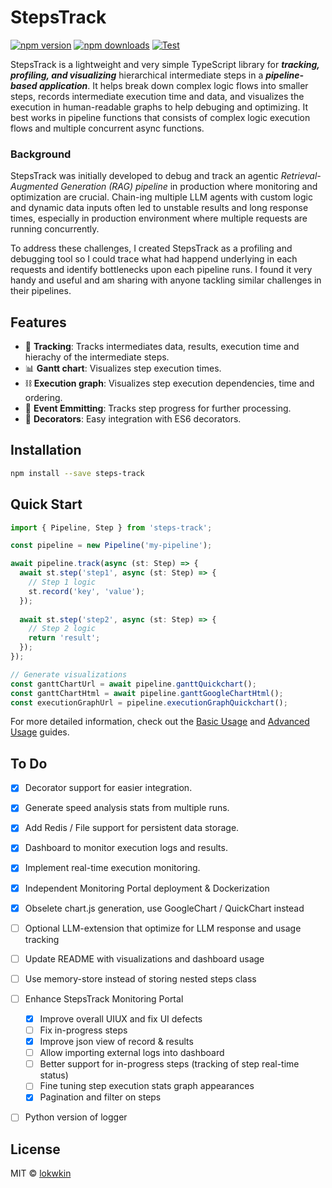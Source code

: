 # StepsTrack

[![npm version](https://badge.fury.io/js/steps-track.svg)](https://badge.fury.io/js/steps-track)
[![npm downloads](https://img.shields.io/npm/dt/steps-track.svg)](https://www.npmjs.com/package/steps-track)
[![Test](https://github.com/lokwkin/steps-track/actions/workflows/test.yml/badge.svg)](https://github.com/lokwkin/steps-track/actions/workflows/test.yml/badge.svg)

StepsTrack is a lightweight and very simple TypeScript library for ***tracking, profiling, and visualizing*** hierarchical intermediate steps in a ***pipeline-based application***. It helps break down complex logic flows into smaller steps, records intermediate execution time and data, and visualizes the execution in human-readable graphs to help debuging and optimizing. It best works in pipeline functions that consists of complex logic execution flows and multiple concurrent async functions.

### Background
StepsTrack was initially developed to debug and track an agentic *Retrieval-Augmented Generation (RAG) pipeline* in production where monitoring and optimization are crucial. Chain-ing multiple LLM agents with custom logic and dynamic data inputs often led to unstable results and long response times, especially in production environment where multiple requests are running concurrently. 

To address these challenges, I created StepsTrack as a profiling and debugging tool so I could trace what had happend underlying in each requests and identify bottlenecks upon each pipeline runs. I found it very handy and useful and am sharing with anyone tackling similar challenges in their pipelines.

## Features

- 👣 **Tracking**: Tracks intermediates data, results, execution time and hierachy of the intermediate steps.
- 📊 **Gantt chart**: Visualizes step execution times.
- ⛓️ **Execution graph**: Visualizes step execution dependencies, time and ordering.
- 🎯 **Event Emmitting**: Tracks step progress for further processing.
- 🎨 **Decorators**: Easy integration with ES6 decorators.

## Installation

```bash
npm install --save steps-track
```

## Quick Start

```typescript
import { Pipeline, Step } from 'steps-track';

const pipeline = new Pipeline('my-pipeline');

await pipeline.track(async (st: Step) => {
  await st.step('step1', async (st: Step) => {
    // Step 1 logic
    st.record('key', 'value');
  });
  
  await st.step('step2', async (st: Step) => {
    // Step 2 logic
    return 'result';
  });
});

// Generate visualizations
const ganttChartUrl = await pipeline.ganttQuickchart();
const ganttChartHtml = await pipeline.ganttGoogleChartHtml();
const executionGraphUrl = pipeline.executionGraphQuickchart();
```

For more detailed information, check out the [Basic Usage](./docs/basic-usage.md) and [Advanced Usage](./docs/advanced-usage.md) guides. 

## To Do
- [X] Decorator support for easier integration.
- [X] Generate speed analysis stats from multiple runs.
- [X] Add Redis / File support for persistent data storage.
- [X] Dashboard to monitor execution logs and results.
- [X] Implement real-time execution monitoring.
- [X] Independent Monitoring Portal deployment & Dockerization
- [X] Obselete chart.js generation, use GoogleChart / QuickChart instead
- [ ] Optional LLM-extension that optimize for LLM response and usage tracking
- [ ] Update README with visualizations and dashboard usage
- [ ] Use memory-store instead of storing nested steps class
- [ ] Enhance StepsTrack Monitoring Portal
  - [X] Improve overall UIUX and fix UI defects
  - [ ] Fix in-progress steps
  - [X] Improve json view of record & results
  - [ ] Allow importing external logs into dashboard
  - [ ] Better support for in-progress steps (tracking of step real-time status)
  - [ ] Fine tuning step execution stats graph appearances
  - [X] Pagination and filter on steps
- [ ] Python version of logger


## License
MIT © [lokwkin](https://github.com/lokwkin)
